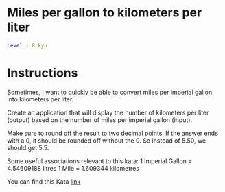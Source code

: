 # Miles per gallon to kilometers per liter

```yaml
Level : 8 kyu
```

# Instructions

Sometimes, I want to quickly be able to convert miles per imperial gallon into kilometers per liter.

Create an application that will display the number of kilometers per liter (output) based on the number of miles per imperial gallon (input).

Make sure to round off the result to two decimal points. If the answer ends with a 0, it should be rounded off without the 0. So instead of 5.50, we should get 5.5.

Some useful associations relevant to this kata: 1 Imperial Gallon = 4.54609188 litres 1 Mile = 1.609344 kilometres


You can find this Kata [link](https://www.codewars.com/kata/557b5e0bddf29d861400005d/train/java)